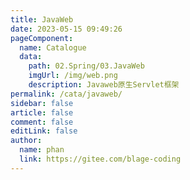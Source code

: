 ```yaml
---
title: JavaWeb
date: 2023-05-15 09:49:26
pageComponent: 
  name: Catalogue
  data: 
    path: 02.Spring/03.JavaWeb
    imgUrl: /img/web.png
    description: Javaweb原生Servlet框架
permalink: /cata/javaweb/
sidebar: false
article: false
comment: false
editLink: false
author: 
  name: phan
  link: https://gitee.com/blage-coding
---
```

